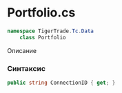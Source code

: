 
# Portfolio.cs
```csharp
namespace TigerTrade.Tc.Data  
    class Portfolio
```

Описание

### Синтаксис
```csharp
public string ConnectionID { get; }
```
